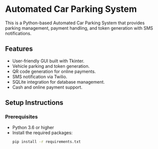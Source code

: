 # Automated Car Parking System

This is a Python-based Automated Car Parking System that provides parking management, payment handling, and token generation with SMS notifications.

## Features
- User-friendly GUI built with Tkinter.
- Vehicle parking and token generation.
- QR code generation for online payments.
- SMS notification via Twilio.
- SQLite integration for database management.
- Cash and online payment support.

## Setup Instructions

### Prerequisites
- Python 3.6 or higher
- Install the required packages:
  ```bash
  pip install -r requirements.txt
